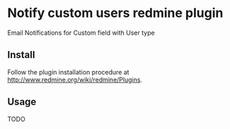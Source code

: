 # Notify custom users redmine plugin

Email Notifications for Custom field with User type

## Install

Follow the plugin installation procedure at http://www.redmine.org/wiki/redmine/Plugins.

## Usage

TODO
